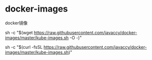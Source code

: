 # docker-images
docker镜像


sh -c "$(wget https://raw.githubusercontent.com/javaccy/docker-images/master/kube-images.sh -O -)"

sh -c "$(curl -fsSL https://raw.githubusercontent.com/javaccy/docker-images/master/kube-images.sh)"
